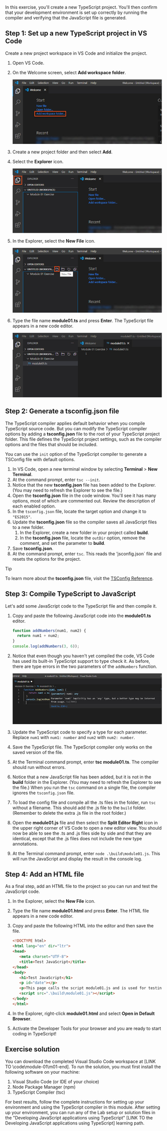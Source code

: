 In this exercise, you'll create a new TypeScript project. You'll then confirm that your development environment is set up correctly by running the compiler and verifying that the JavaScript file is generated.

## Step 1: Set up a new TypeScript project in VS Code

Create a new project workspace in VS Code and initialize the project.

1. Open VS Code.
2. On the Welcome screen, select **Add workspace folder**.

   ![Visual Studio Code Welcome screen with the Add workspace folder highlighted.](../media/m01_vscode_1.jpg)

3. Create a new project folder and then select **Add**.
4. Select the **Explorer** icon.

   ![Visual Studio Code with the Explorer icon highlighted.](../media/m01_vscode_2.jpg)

5. In the Explorer, select the **New File** icon.

   ![Visual Studio Code with the New File icon highlighted.](../media/m01_vscode_3.jpg)

6. Type the file name **module01.ts** and press **Enter**. The TypeScript file appears in a new code editor.

   ![Visual Studio Code with the new TypeScript file displayed in the code editor.](../media/m01_vscode_4.jpg)

## Step 2: Generate a tsconfig.json file

The TypeScript compiler applies default behavior when you compile TypeScript source code. But you can modify the TypeScript compiler options by adding a **tsconfig.json** file to the root of your TypeScript project folder. This file defines the TypeScript project settings, such as the compiler options and the files that should be included.

You can use the `init` option of the TypeScript compiler to generate a TSConfig file with default options.

1. In VS Code, open a new terminal window by selecting **Terminal** > **New Terminal**.
2. At the command prompt, enter `tsc --init`.
3. Notice that the new **tsconfig.json** file has been added to the Explorer. (You may need to refresh the Explorer to see the file.)
4. Open the **tsconfig.json** file in the code window. You'll see it has many options, most of which are commented out. Review the description of each enabled option.
5. In the `tsconfig.json` file, locate the target option and change it to `"ES2015"`.
6. Update the **tsconfig.json** file so the compiler saves all JavaScript files to a new folder.
   1. In the Explorer, create a new folder in your project called **build**.
   2. In the **tsconfig.json** file, locate the `outDir` option, remove the comment, and set the parameter to **build**.
7. Save **tsconfig.json**.
8. At the command prompt, enter `tsc`. This reads the 'jsconfig.json` file and resets the options for the project.

> [!TIP]
> To learn more about the **tsconfig.json** file, visit the [TSConfig Reference](https://www.staging-typescript.org/tsconfig).

## Step 3: Compile TypeScript to JavaScript

Let's add some JavaScript code to the TypeScript file and then compile it.

1. Copy and paste the following JavaScript code into the **module01.ts** editor.

   ```javascript
   function addNumbers(num1, num2) {
     return num1 + num2;
   }
   console.log(addNumbers(3, 6));
   ```

2. Notice that even though you haven't yet compiled the code, VS Code has used its built-in TypeScript support to type check it. As before, there are type errors in the two parameters of the `addNumbers` function.

   ![Visual Studio Code editor with Intellisense  indicating that there is a type checking error on the first parameter of the addNumbers function.](../media/m01_vscode_5.jpg)

3. Update the TypeScript code to specify a type for each parameter. Replace `num1` with `num1: number` and `num2` with `num2: number`.
4. Save the TypeScript file. The TypeScript compiler only works on the saved version of the file.
5. At the Terminal command prompt, enter **tsc module01.ts**. The compiler should run without errors.
6. Notice that a new JavaScript file has been added, but it is not in the **build** folder in the Explorer. (You may need to refresh the Explorer to see the file.) When you run the `tsc` command on a single file, the compiler ignores the `tsconfig.json` file. 
7. To load the config file and compile all the .ts files in the folder, run `tsc` without a filename. This should add the .js file to the `build` folder. (Remember to delete the extra .js file in the root folder.)
8. Open the **module01.js** file and then select the **Split Editor Right** icon in the upper right corner of VS Code to open a new editor view. You should now be able to see the .ts and .js files side by side and that they are identical, except that the .js files does not include the new type annotations.
9. At the Terminal command prompt, enter `node .\build\module01.js`. This will run the JavaScript and display the result in the console log.

## Step 4: Add an HTML file

As a final step, add an HTML file to the project so you can run and test the JavaScript code.

1. In the Explorer, select the **New File** icon.
2. Type the file name **module01.html** and press **Enter**. The HTML file appears in a new code editor.
3. Copy and paste the following HTML into the editor and then save the file.

   ```html
   <!DOCTYPE html>
   <html lang="en" dir="ltr">
   <head>
      <meta charset="UTF-8">
      <title>Test JavaScript</title>
   </head>
   <body>
      <h1>Test JavaScript</h1>
      <p id="date"></p>
      <p>This page calls the script module01.js and is used for testing.</p>
      <script src=".\build\module01.js"></script>
   </body>
   </html>
   ```

4. In the Explorer, right-click **module01.html** and select **Open in Default Browser**.
5. Activate the Developer Tools for your browser and you are ready to start coding in TypeScript!

## Exercise solution
You can download the completed Visual Studio Code workspace at [LINK TO \code\module-01\m01-end]. To run the solution, you must first install the following software on your machine:

1. Visual Studio Code (or IDE of your choice)
2. Node Package Manager (npm)
3. TypeScript Compiler (tsc)

For best results, follow the complete instructions for setting up your environment and using the TypeScript compiler in this module. After setting up your environment, you can run any of the Lab setup or solution files in the "Developing JavaScript applications using TypeScript" [LINK TO the Developing JavaScript applications using TypeScript] learning path.

